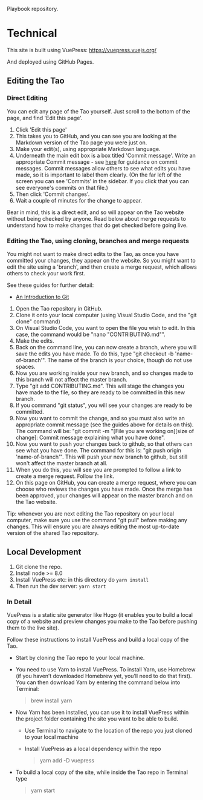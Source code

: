 Playbook repository.

# Technical

This site is built using VuePress: https://vuepress.vuejs.org/

And deployed using GitHub Pages.

## Editing the Tao

### Direct Editing

You can edit any page of the Tao yourself. Just scroll to the bottom of the page, and find 'Edit this page'. 
1. Click 'Edit this page'
2. This takes you to GitHub, and you can see you are looking at the Markdown version of the Tao page you were just on. 
3. Make your edit(s), using appropriate Markdown language.
4. Underneath the main edit box is a box titled 'Commit message'. Write an appropriate Commit message - see [here](https://playbook.datopian.com/style-guide/version-control/#commit-messages) for guidance on commit messages. Commit messages allow others to see what edits you have made, so it is important to label them clearly. (On the far left of the screen you can see 'Commits' in the sidebar. If you click that you can see everyone's commits on that file.)
5. Then click 'Commit changes'.
6. Wait a couple of minutes for the change to appear. 

Bear in mind, this is a direct edit, and so will appear on the Tao website without being checked by anyone. Read below about merge requests to understand how to make changes that do get checked before going live. 

### Editing the Tao, using cloning, branches and merge requests

You might not want to make direct edits to the Tao, as once you have committed your changes, they appear on the website. So you might want to edit the site using a 'branch', and then create a merge request, which allows others to check your work first. 

See these guides for further detail:

* [An Introduction to Git](https://tao.lifeitself.us/git/#part-one-what-is-git)

1. Open the Tao repository in GitHub.
2. Clone it onto your local computer (using Visual Studio Code, and the "git clone" command)
3. On Visual Studio Code, you want to open the file you wish to edit. In this case, the command would be "nano "CONTRIBUTING.md"".
4. Make the edits. 
5. Back on the command line, you can now create a branch, where you will save the edits you have made. To do this, type "git checkout -b 'name-of-branch'". The name of the branch is your choice, though do not use spaces. 
6. Now you are working inside your new branch, and so changes made to this branch will not affect the master branch. 
7. Type "git add CONTRIBUTING.md". This will stage the changes you have made to the file, so they are ready to be committed in this new branch. 
8. If you command "git status", you will see your changes are ready to be committed. 
9. Now you want to commit the change, and so you must also write an appropriate commit message (see the guides above for details on this). The command will be: "git commit -m "[File you are working on][size of change]: Commit message explaining what you have done".
10. Now you want to push your changes back to github, so that others can see what you have done. The command for this is: "git push origin 'name-of-branch'". This will push your new branch to github, but still won't affect the master branch at all. 
11. When you do this, you will see you are prompted to follow a link to create a merge request. Follow the link. 
12. On this page on GitHub, you can create a merge request, where you can choose who reviews the changes you have made. Once the merge has been approved, your changes will appear on the master branch and on the Tao website. 

Tip: whenever you are next editing the Tao repository on your local computer, make sure you use the command "git pull" before making any changes. This will ensure you are always editing the most up-to-date version of the shared Tao repository. 

## Local Development

1. Git clone the repo.
2. Install node >= 8.0
3. Install VuePress etc: in this directory do `yarn install`
4. Then run the dev server: `yarn start`

### In Detail

VuePress is a static site generator like Hugo (it enables you to build a local copy of a website and preview changes you make to the Tao before pushing them to the live site).

Follow these instructions to install VuePress and build a local copy of the Tao.

* Start by cloning the Tao repo to your local machine.
* You need to use Yarn to install VuePress. To install Yarn, use Homebrew (if you haven’t downloaded Homebrew yet, you’ll need to do that first). You can then download Yarn by entering the command below into Terminal:
  
  > brew install yarn
  
* Now Yarn has been installed, you can use it to install VuePress within the project folder containing the site you want to be able to build.
  * Use Terminal to navigate to the location of the repo you just cloned to your local machine
  * Install VuePress as a local dependency within the repo
    
    > yarn add -D vuepress
    
* To build a local copy of the site, while inside the Tao repo in Terminal type
    
    > yarn start
